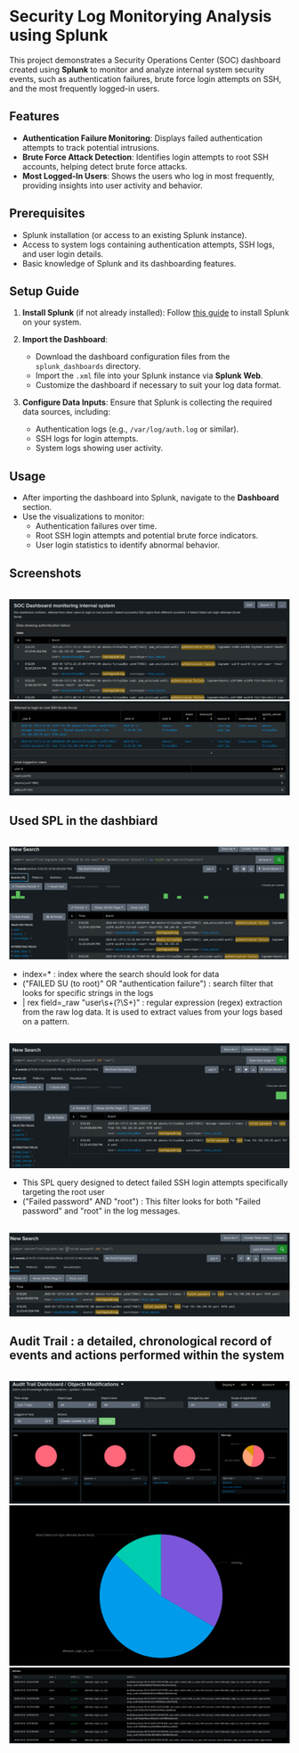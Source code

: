 # Security Log Monitorying Analysis using Splunk

This project demonstrates a Security Operations Center (SOC) dashboard created using **Splunk** to monitor and analyze internal system security events, such as authentication failures, brute force login attempts on SSH, and the most frequently logged-in users.

## Features
- **Authentication Failure Monitoring**: Displays failed authentication attempts to track potential intrusions.
- **Brute Force Attack Detection**: Identifies login attempts to root SSH accounts, helping detect brute force attacks.
- **Most Logged-In Users**: Shows the users who log in most frequently, providing insights into user activity and behavior.

## Prerequisites
- Splunk installation (or access to an existing Splunk instance).
- Access to system logs containing authentication attempts, SSH logs, and user login details.
- Basic knowledge of Splunk and its dashboarding features.

## Setup Guide

1. **Install Splunk** (if not already installed):
   Follow [this guide](https://www.splunk.com/en_us/download.html) to install Splunk on your system.

2. **Import the Dashboard**:
   - Download the dashboard configuration files from the `splunk_dashboards` directory.
   - Import the `.xml` file into your Splunk instance via **Splunk Web**.
   - Customize the dashboard if necessary to suit your log data format.

3. **Configure Data Inputs**:
   Ensure that Splunk is collecting the required data sources, including:
   - Authentication logs (e.g., `/var/log/auth.log` or similar).
   - SSH logs for login attempts.
   - System logs showing user activity.

## Usage
- After importing the dashboard into Splunk, navigate to the **Dashboard** section.
- Use the visualizations to monitor:
  - Authentication failures over time.
  - Root SSH login attempts and potential brute force indicators.
  - User login statistics to identify abnormal behavior.

## Screenshots
<br><img src="https://github.com/Barbarossa01/Security-Log-Monitoring-Analysis/blob/main/images/1.png" alt="dashboard1">
<br><img src="https://github.com/Barbarossa01/Security-Log-Monitoring-Analysis/blob/main/images/2.PNG" alt="dashboard2">

## Used SPL in the dashbiard
<br><img src="https://github.com/Barbarossa01/Security-Log-Monitoring-Analysis/blob/main/images/SPL1.PNG" alt="SPL1.PNG">
- index=* :  index where the search should look for data
- ("FAILED SU (to root)" OR "authentication failure") : search filter that looks for specific strings in the logs
- | rex field=_raw "user\s+(?<user>\S+)" : regular expression (regex) extraction from the raw log data. It is used to extract values from your logs based on a pattern.

<br><img src="https://github.com/Barbarossa01/Security-Log-Monitoring-Analysis/blob/main/images/SPL2.PNG" alt="SPL2.PNG">
- This SPL query designed to detect failed SSH login attempts specifically targeting the root user
- ("Failed password" AND "root") : This filter looks for both "Failed password" and "root" in the log messages.

<br><img src="https://github.com/Barbarossa01/Security-Log-Monitoring-Analysis/blob/main/images/SPL3.PNG" alt="SPL3.PNG">

##  Audit Trail : a detailed, chronological record of events and actions performed within the system
<br><img src="https://github.com/Barbarossa01/Security-Log-Monitoring-Analysis/blob/main/images/trail0.PNG" alt="trail0.PNG">
<br><img src="https://github.com/Barbarossa01/Security-Log-Monitoring-Analysis/blob/main/images/trail1.PNG" alt="trail1.PNG">
<br><img src="https://github.com/Barbarossa01/Security-Log-Monitoring-Analysis/blob/main/images/trail2.PNG" alt="trail2.PNG">

